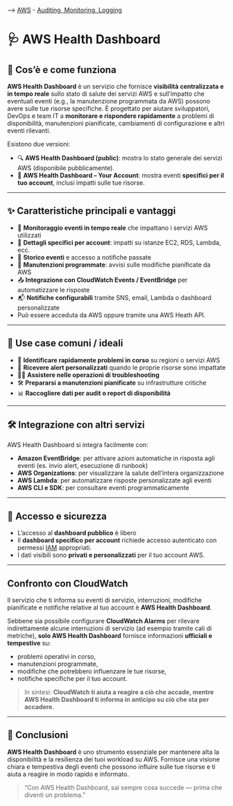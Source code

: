--> [AWS](00-Intro/AWS.md)  -  [Auditing, Monitoring, Logging](08-Auditing-Monitoring-Logging/Auditing-Monitoring-Logging.md)
# 🩺 AWS Health Dashboard

## 📘 Cos’è e come funziona

**AWS Health Dashboard** è un servizio che fornisce **visibilità centralizzata e in tempo reale** sullo stato di salute dei servizi AWS e sull’impatto che eventuali eventi (e.g., la manutenzione programmata da AWS) possono avere sulle tue risorse specifiche. 
È progettato per aiutare sviluppatori, DevOps e team IT a **monitorare e rispondere rapidamente** a problemi di disponibilità, manutenzioni pianificate, cambiamenti di configurazione e altri eventi rilevanti.

Esistono due versioni:
- 🔍 **AWS Health Dashboard (public)**: mostra lo stato generale dei servizi AWS (disponibile pubblicamente).
- 🏥 **AWS Health Dashboard – Your Account**: mostra eventi **specifici per il tuo account**, inclusi impatti sulle tue risorse.

---

## ✨ Caratteristiche principali e vantaggi

- 📡 **Monitoraggio eventi in tempo reale** che impattano i servizi AWS utilizzati
- 📄 **Dettagli specifici per account**: impatti su istanze EC2, RDS, Lambda, ecc.
- 📅 **Storico eventi** e accesso a notifiche passate
- 🔧 **Manutenzioni programmate**: avvisi sulle modifiche pianificate da AWS
- 📤 **Integrazione con CloudWatch Events / EventBridge** per automatizzare le risposte
- 📬 **Notifiche configurabili** tramite SNS, email, Lambda o dashboard personalizzate
-  Può essere acceduta da AWS oppure tramite una AWS Heath API.

---

## 🚀 Use case comuni / ideali

- 🧭 **Identificare rapidamente problemi in corso** su regioni o servizi AWS
- 📍 **Ricevere alert personalizzati** quando le proprie risorse sono impattate
- 🧑‍💻 **Assistere nelle operazioni di troubleshooting**
- 🛠️ **Prepararsi a manutenzioni pianificate** su infrastrutture critiche
- 📊 **Raccogliere dati per audit o report di disponibilità**

---

## 🛠️ Integrazione con altri servizi

AWS Health Dashboard si integra facilmente con:

- **Amazon EventBridge**: per attivare azioni automatiche in risposta agli eventi (es. invio alert, esecuzione di runbook)
- **AWS Organizations**: per visualizzare la salute dell’intera organizzazione
- **AWS Lambda**: per automatizzare risposte personalizzate agli eventi
- **AWS CLI e SDK**: per consultare eventi programmaticamente

---

## 🔐 Accesso e sicurezza

- L’accesso al **dashboard pubblico** è libero
- Il **dashboard specifico per account** richiede accesso autenticato con permessi [IAM](09-Sicurezza-Compliance-Governance/Sicurezza/AWS-IAM.md) appropriati.
- I dati visibili sono **privati e personalizzati** per il tuo account AWS.

---
## Confronto con CloudWatch

Il servizio che ti informa su eventi di servizio, interruzioni, modifiche pianificate e notifiche relative al tuo account è **AWS Health Dashboard**.

Sebbene sia possibile configurare **CloudWatch Alarms** per rilevare indirettamente alcune interruzioni di servizio (ad esempio tramite cali di metriche), **solo AWS Health Dashboard** fornisce informazioni **ufficiali e tempestive** su:
- problemi operativi in corso,
- manutenzioni programmate,
- modifiche che potrebbero influenzare le tue risorse,
- notifiche specifiche per il tuo account.

> In sintesi: **CloudWatch ti aiuta a reagire a ciò che accade, mentre AWS Health Dashboard ti informa in anticipo su ciò che sta per accadere.**

---
## 📌 Conclusioni

**AWS Health Dashboard** è uno strumento essenziale per mantenere alta la disponibilità e la resilienza dei tuoi workload su AWS. Fornisce una visione chiara e tempestiva degli eventi che possono influire sulle tue risorse e ti aiuta a reagire in modo rapido e informato.

> “Con AWS Health Dashboard, sai sempre cosa succede — prima che diventi un problema.”

